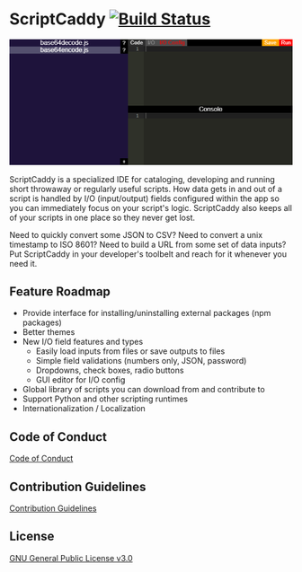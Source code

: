 # ScriptCaddy [![Build Status](https://travis-ci.com/frank-weindel/scriptcaddy.svg?token=ido4ncmx4xST7dTszKWQ&branch=main)](https://travis-ci.com/frank-weindel/scriptcaddy)

<p align="center">
  <img src="demo.gif">
</p>

ScriptCaddy is a specialized IDE for cataloging, developing and running short throwaway or regularly useful scripts. How data gets in and out of a script is handled by I/O (input/output) fields configured within the app so you can immediately focus on your script's logic. ScriptCaddy also keeps all of your scripts in one place so they never get lost.

Need to quickly convert some JSON to CSV? Need to convert a unix timestamp to ISO 8601? Need to build a URL from some set of data inputs? Put ScriptCaddy in your developer's toolbelt and reach for it whenever you need it.

## Feature Roadmap

* Provide interface for installing/uninstalling external packages (npm packages)
* Better themes
* New I/O field features and types
  * Easily load inputs from files or save outputs to files
  * Simple field validations (numbers only, JSON, password)
  * Dropdowns, check boxes, radio buttons
  * GUI editor for I/O config
* Global library of scripts you can download from and contribute to
* Support Python and other scripting runtimes
* Internationalization / Localization

## Code of Conduct

[Code of Conduct](CODE_OF_CONDUCT.md)

## Contribution Guidelines

[Contribution Guidelines](CONTRIBUTING.md)

## License

[GNU General Public License v3.0](LICENSE)
